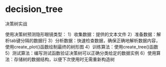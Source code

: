 # decision_tree
决策树实战

使用决策树预测隐形眼镜类型：
1）收集数据：提供的文本文件
2）准备数据：解析tab键分隔的数据行
3）分析数据：快速检查数据，确保正确地解析数据内容，使用create_plot()函数绘制最终的树形图
4）训练算法：使用create_tree()函数
5）测试算法：编写测试函数验证决策树可以正确分类给定的数据实例
6）使用算法：存储树的数据结构，以便下次使用时无需重新构造树